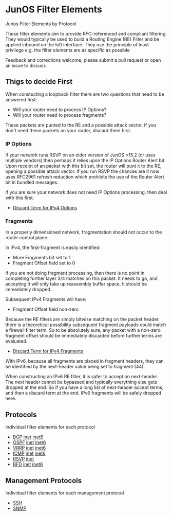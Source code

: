 # JunOS Filter Elements
Junos Filter Elements by Protocol

These filter elements aim to provide RFC-referenced and compliant filtering. They would typically be used to build a Routing Engine (RE) Filter and be applied inbound on the lo0 interface. They use the principle of least privilege e.g. the filter elements are as specific as possible

Feedback and corrections welcome, please submit a pull request or open an issue to discuss

## Thigs to decide First
When constucting a loopback filter there are two questions that need to be answered first:
 * Will your router need to process IP Options?
 * Will your router need to process fragments?

These packets are punted to the RE and a possible attack vector. If you don't need these packets on your router, discard them first.

### IP Options

If your network runs RSVP on an older version of JunOS <15.2 (or uses multiple vendors) then perhaps it relies upon the IP Options Router Alert bit. Upon receipt of an packet with this bit set, the router will punt it to the RE, opening a possible attack vector. If you run RSVP the chances are it now uses RFC2961 refresh reduction which prohibits the use of the Router Alert bit in bundled messages.

If you are sure your network does not need IP Options processing, then deal with this first.
 * [Discard Term for IPv4 Options](options/inet/input.conf)

### Fragments

In a properly dimensioned network, fragmentation should not occur to the router control plane.

In IPv4, the first-fragment is easily identified:
 * More Fragments bit set to 1
 * Fragment Offset field set to 0

If you are not doing fragment processing, then there is no point in completing further layer 3/4 matches on this packet. It needs to go, and accepting it will only take up reassembly buffer space. It should be immediately dropped.

Subsequent IPv4 Fragments will have:
 * Fragment Offset field non-zero

Because the RE filters are simply bitwise matching on the packet header, there is a theoretical possibility subsequent fragment payloads could match a firewall filter term. So to be absolutely sure, any packet with a non-zero fragment offset should be immediately discarded before further terms are evaluated.

 * [Discard Term for IPv4 Fragments](fragments/inet/input.conf)

With IPv6, because all fragments are placed in fragment headers, they can be identified by the next-header value being set to fragment (44).

When constructing an IPv6 RE filter, it is safer to accept on next-header. The next header cannot be bypassed and typically everything else gets dropped at the end. So if you have a long list of next-header accept terms, and then a discard term at the end, IPv6 fragments will be safely dropped here.

## Protocols
Individual filter elements for each protocol

* [BGP](bgp) [inet](bgp/inet) [inet6](bgp/inet6)
* [OSPF](ospf) [inet](ospf/inet) [inet6](ospf/inet6)
* [VRRP](vrrp) [inet](vrrp/inet) [inet6](vrrp/inet6)
* [ICMP](icmp) [inet](icmp/inet) [inet6](icmp/inet6)
* [RSVP](rsvp) [inet](rsvp/inet)
* [BFD](bfd) [inet](bfd/inet) [inet6](bfd/inet6)

## Management Protocols
Individual filter elements for each management protocol

* [SSH](ssh)
* [SNMP](snmp)
